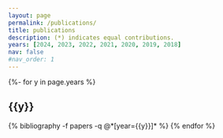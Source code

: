 ```yaml
---
layout: page
permalink: /publications/
title: publications
description: (*) indicates equal contributions.
years: [2024, 2023, 2022, 2021, 2020, 2019, 2018]
nav: false
#nav_order: 1
---
```

<!-- _pages/publications.md -->
<div class="publications">

{%- for y in page.years %}
  <h2 class="year">{{y}}</h2>
  {% bibliography -f papers -q @*[year={{y}}]* %}
{% endfor %}

</div>
